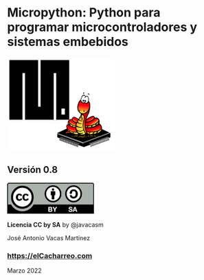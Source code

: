 # Micropython: Python para programar microcontroladores y sistemas embebidos

![](./images/Logo_uPython_small.png)

## Versión 0.8

![](./images/Licencia_cc_peque.png)  

__Licencia CC by SA__ by @javacasm

José Antonio Vacas Martínez

### https://elCacharreo.com

Marzo 2022
